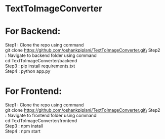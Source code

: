 # TextToImageConverter
# For Backend:
  Step1 : Clone the repo using command\
  git clone https://github.com/oshankpiplani/TextToImageConverter.git\
  Step2 : Navigate to backend folder using command\
  cd TextToImageConverter/backend\
  Step3 : pip install requirements.txt\
  Step4 : python app.py
# For Frontend:
  Step1 : Clone the repo using command\
  git clone https://github.com/oshankpiplani/TextToImageConverter.git\
  Step2 : Navigate to frontend folder using command\
  cd TextToImageConverter/frontend\
  Step3 : npm install\
  Step4 : npm start
